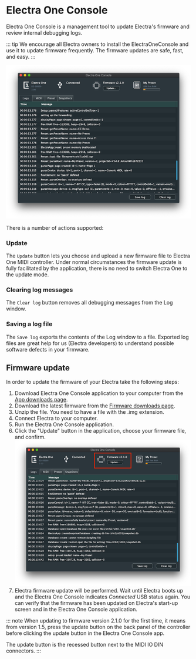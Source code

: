 # Electra One Console

Electra One Console is a management tool to update Electra's firmware and review internal debugging logs.

::: tip
We encourage all Electra owners to install the ElectraOneConsole and use it to update firmware frequently. The firmware updates are safe, fast, and easy.
:::

![Electra One Console](./img/console/main.png)

There is a number of actions supported:

### Update
The `Update` button lets you choose and upload a new firmware file to Electra One MIDI controller. Under normal circumstances the firmware update is fully facilitated by the application, there is no need to switch Electra One to the update mode.

### Clearing log messages
The `Clear log` button removes all debugging messages from the Log window.

### Saving a log file
The `Save log` exports the contents of the Log window to a file. Exported log files are great help for us (Electra developers) to understand possible software defects in your firmware.


## Firmware update

In order to update the firmware of your Electra take the following steps:

1. Download Electra One Console application to your computer from the [App downloads page](./downloads/hostapps.md).
1. Download the latest firmware from the [Firmware downloads page](./downloads/firmware.md).
1. Unzip the file. You need to have a file with the .img extension.
1. Connect Electra to your computer.
1. Run the Electra One Console application.
1. Click the "Update" button in the application, choose your firmware file, and confirm.
![Update button](./img/console/update.png)
1. Electra firmware update will be performed. Wait until Electra boots up and the Electra One Console indicates _Connected_ USB status again. You can verify that the firmware has been updated on Electra's start-up screen and in the Electra One Console application.

::: note
When updating to firmware version 2.1.0 for the first time, it means from version 1.5, press the update button on the back panel of the controller before clicking the update button in the Electra One Console app.

The update button is the recessed button next to the MIDI IO DIN connectors.
:::
